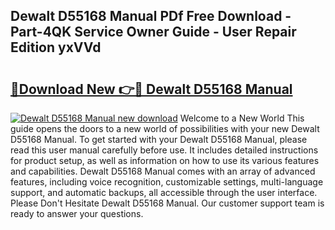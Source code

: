 ## Dewalt D55168 Manual PDf Free Download - Part-4QK Service Owner Guide - User Repair Edition yxVVd

# <h2><a href="http://bc29157.oget.top/?id=Dewalt+D55168+Manual">🔗Download New 👉🔴 Dewalt D55168 Manual</a></h2>

[![Dewalt D55168 Manual new download](https://i.imgur.com/5g1atiW.png)](http://bc29157.oget.top/?id=Dewalt+D55168+Manual)
Welcome to a New World This guide opens the doors to a new world of possibilities with your new Dewalt D55168 Manual. To get started with your Dewalt D55168 Manual, please read this user manual carefully before use. It includes detailed instructions for product setup, as well as information on how to use its various features and capabilities. Dewalt D55168 Manual comes with an array of advanced features, including voice recognition, customizable settings, multi-language support, and automatic backups, all accessible through the user interface. Please Don't Hesitate Dewalt D55168 Manual. Our customer support team is ready to answer your questions.
